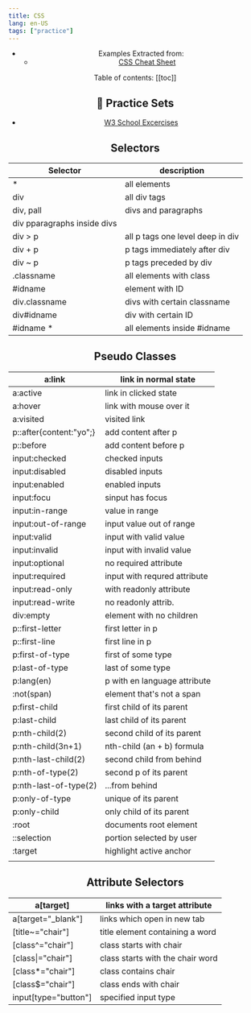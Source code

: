 ```yaml
---
title: CSS
lang: en-US
tags: ["practice"]
---
```


<Header />

- Examples Extracted from:
  - [CSS Cheat Sheet](https://htmlcheatsheet.com/css/)


Table of contents:
[[toc]]

## 🎯 Practice Sets 

- [W3 School Excercises](https://www.w3schools.com/css/exercise.asp)



## Selectors

| Selector                    | description                      |
| --------------------------- | -------------------------------- |
| *                           | all elements                     |
| div                         | all div tags                     |
| div, pall                   | divs and paragraphs              |
| div pparagraphs inside divs |                                  |
| div > p                     | all p tags one level deep in div |
| div + p                     | p tags immediately after div     |
| div ~ p                     | p tags preceded by div           |
| .classname                  | all elements with class          |
| #idname                     | element with ID                  |
| div.classname               | divs with certain classname      |
| div#idname                  | div with certain ID              |
| #idname *                   | all elements inside #idname      |

## Pseudo Classes

| a:link                  | link in normal state         |
| ----------------------- | ---------------------------- |
| a:active                | link in clicked state        |
| a:hover                 | link with mouse over it      |
| a:visited               | visited link                 |
| p::after{content:"yo";} | add content after p          |
| p::before               | add content before p         |
| input:checked           | checked inputs               |
| input:disabled          | disabled inputs              |
| input:enabled           | enabled inputs               |
| input:focu              | sinput has focus             |
| input:in-range          | value in range               |
| input:out-of-range      | input value out of range     |
| input:valid             | input with valid value       |
| input:invalid           | input with invalid value     |
| input:optional          | no required attribute        |
| input:required          | input with requred attribute |
| input:read-only         | with readonly attribute      |
| input:read-write        | no readonly attrib.          |
| div:empty               | element with no children     |
| p::first-letter         | first letter in p            |
| p::first-line           | first line in p              |
| p:first-of-type         | first of some type           |
| p:last-of-type          | last of some type            |
| p:lang(en)              | p with en language attribute |
| :not(span)              | element that's not a span    |
| p:first-child           | first child of its parent    |
| p:last-child            | last child of its parent     |
| p:nth-child(2)          | second child of its parent   |
| p:nth-child(3n+1)       | nth-child (an + b) formula   |
| p:nth-last-child(2)     | second child from behind     |
| p:nth-of-type(2)        | second p of its parent       |
| p:nth-last-of-type(2)   | ...from behind               |
| p:only-of-type          | unique of its parent         |
| p:only-child            | only child of its parent     |
| :root                   | documents root element       |
| ::selection             | portion selected by user     |
| :target                 | highlight active anchor      |
|                         |                              |

## Attribute Selectors

| a[target]            | links with a target attribute    |
| -------------------- | -------------------------------- |
| a[target="_blank"]   | links which open in new tab      |
| [title~="chair"]     | title element containing a word  |
| [class^="chair"]     | class starts with chair          |
| [class\|="chair"]    | class starts with the chair word |
| [class*="chair"]     | class contains chair             |
| [class$="chair"]     | class ends with chair            |
| input[type="button"] | specified input type             |


<!-- CSV for Flashcards -->

<!-- a:link, link in normal state
a:active, link in clicked state
a:hover, link with mouse over it
a:visited, visited link
p::after{content:"yo";}, add content after p
p::before, add content before p
input:checked, checked inputs
input:disabled, disabled inputs
input:enabled, enabled inputs
input:focu, sinput has focus
input:in-range, value in range
input:out-of-range,input value out of range
input:valid,input with valid value
input:invalid,input with invalid value
input:optional, no required attribute
input:required, input with requred attribute
input:read-only, with readonly attribute
input:read-write, no readonly attrib.
div:empty, element with no children
p::first-letter, first letter in p
p::first-line, first line in p
p:first-of-type, first of some type
p:last-of-type, last of some type
p:lang(en), p with en language attribute
:not(span), element that's not a span
p:first-child, first child of its parent
p:last-child, last child of its parent
p:nth-child(2), second child of its parent
p:nth-child(3n+1), nth-child (an + b) formula
p:nth-last-child(2), second child from behind
p:nth-of-type(2), second p of its parent
p:nth-last-of-type(2), ...from behind
p:only-of-type, unique of its parent
p:only-child, only child of its parent
:root, documents root element
::selection, portion selected by user
:target, highlight active anchor


Selector, description
*,all elements
div,all div tags
divpall, divs and paragraphs
div pparagraphs inside divs
div > p,all p tags one level deep in div
div + p,p tags immediately after div
div ~ p,p tags preceded by div
.classname,all elements with class
#idname, element with ID
div.classname, divs with certain classname
div#idname, div with certain ID
#idname *,all elements inside #idname


a[target], links with a target attribute
a[target="_blank"], links which open in new tab
[title~="chair"], title element containing a word
[class^="chair"], class starts with chair
[class|="chair"], class starts with the chair word
[class*="chair"], class contains chair
[class$="chair"], class ends with chair
input[type="button"], specified input type -->